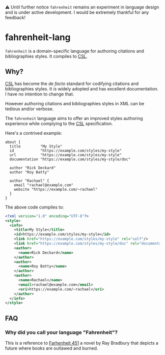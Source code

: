 ⚠️ Until further notice `fahrenheit` remains an experiment in language design and is under active development. I would be extremely thankful for any feedback!


# fahrenheit-lang

`fahrenheit` is a domain-specific language for authoring citations and bibliographies styles. It compiles to [CSL][csl-homepage].



## Why?

[CSL][csl-homepage] has become the _de facto_ standard for codifying citations and bibliographies styles. It is widely adopted and has excellent documentation. I have no intention to change that.

However authoring citations and bibliographies styles in XML can be tedious and/or verbose.

The `fahrenheit` language aims to offer an improved styles authoring experience while complying to the [CSL][csl-homepage] specification.

Here's a contrived example:

```
about {
  title         "My Style"
  id            "https://example.com/styles/my-style"
  url           "https://example.com/styles/my-style"
  documentation "https://example.com/styles/my-style/doc"

  author "Rick Deckard"
  author "Roy Batty"

  author "Rachael" {
    email "rachael@example.com"
    website "https://example.com/~rachael"
  }
}
```

The above code compiles to:

```xml
<?xml version="1.0" encoding="UTF-8"?>
<style>
  <info>
    <title>My Style</title>
    <id>https://example.com/styles/my-style</id>
    <link href="https://example.com/styles/my-style" rel="self"/>
    <link href="https://example.com/styles/my-style/doc" rel="documentation"/>
    <author>
      <name>Rick Deckard</name>
    </author>
    <author>
      <name>Roy Batty</name>
    </author>
    <author>
      <name>Rachael</name>
      <email>rachael@example.com</email>
      <uri>https://example.com/~rachael</uri>
    </author>
  </info>
</style>
````

## FAQ

### Why did you call your language "Fahrenheit"?

This is a reference to [Farhenheit 451][the-book] a novel by Ray Bradbury that depicts a future where books are outlawed and burned.


[csl-homepage]: https://citationstyles.org/
[the-book]: https://en.wikipedia.org/wiki/Fahrenheit_451
